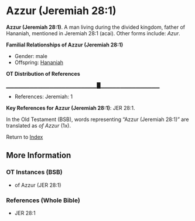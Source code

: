 # Azzur (Jeremiah 28:1)
**Azzur (Jeremiah 28:1)**. 
A man living during the divided kingdom, father of Hananiah, mentioned in Jeremiah 28:1 (acai). 
Other forms include: 
*Azur*. 




**Familial Relationships of Azzur (Jeremiah 28:1)**


* Gender: male
* Offspring: [Hananiah](Hananiah.12.md)


**OT Distribution of References**

▁▁▁▁▁▁▁▁▁▁▁▁▁▁▁▁▁▁▁▁▁▁▁█▁▁▁▁▁▁▁▁▁▁▁▁▁▁▁
* References: Jeremiah: 1



**Key References for Azzur (Jeremiah 28:1)**: 
JER 28:1. 


In the Old Testament (BSB), words representing “Azzur (Jeremiah 28:1)” are translated as 
*of Azzur* (1x). 




Return to [Index](00-Index.md)

## More Information

### OT Instances (BSB)

* of Azzur (JER 28:1)



### References (Whole Bible)

* JER 28:1



